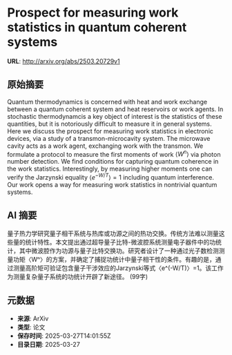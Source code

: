 # Prospect for measuring work statistics in quantum coherent systems

**URL**: http://arxiv.org/abs/2503.20729v1

## 原始摘要

Quantum thermodynamics is concerned with heat and work exchange between a
quantum coherent system and heat reservoirs or work agents. In stochastic
thermodynamcis a key object of interest is the statistics of these quantities,
but it is notoriously difficult to measure it in general systems. Here we
discuss the prospect for measuring work statistics in electronic devices, via a
study of a transmon-microcavity system. The microwave cavity acts as a work
agent, exchanging work with the transmon. We formulate a protocol to measure
the first moments of work $\langle W^n \rangle$ via photon number detection. We
find conditions for capturing quantum coherence in the work statistics.
Interestingly, by measuring higher moments one can verify the Jarzynski
equality $\langle e^{-W/T} \rangle = 1$ including quantum interference. Our
work opens a way for measuring work statistics in nontrivial quantum systems.


## AI 摘要

量子热力学研究量子相干系统与热库或功源之间的热功交换。传统方法难以测量这些量的统计特性。本文提出通过超导量子比特-微波腔系统测量电子器件中的功统计，其中微波腔作为功源与量子比特交换功。研究者设计了一种通过光子数检测测量功矩〈Wⁿ〉的方案，并确定了捕捉功统计中量子相干性的条件。有趣的是，通过测量高阶矩可验证包含量子干涉效应的Jarzynski等式〈e^(-W/T)〉=1。该工作为测量复杂量子系统的功统计开辟了新途径。 (99字)

## 元数据

- **来源**: ArXiv
- **类型**: 论文
- **保存时间**: 2025-03-27T14:01:55Z
- **目录日期**: 2025-03-27
